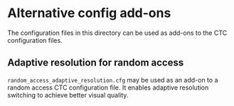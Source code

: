 # Alternative config add-ons

The configuration files in this directory can be used as add-ons to the CTC configuration files.

## Adaptive resolution for random access

`random_access_adaptive_resolution.cfg` may be used as an add-on to a random access CTC configuration file.
It enables adaptive resolution switching to achieve better visual quality.



